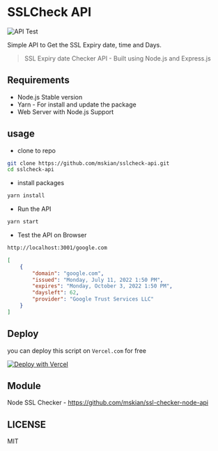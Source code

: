 # SSLCheck API

![API Test](https://github.com/mskian/sslcheck-api/workflows/API%20Test/badge.svg)  

Simple API to Get the SSL Expiry date, time and Days.

> SSL Expiry date Checker API - Built using Node.js and Express.js  

## Requirements

- Node.js Stable version
- Yarn - For install and update the package
- Web Server with Node.js Support

## usage

- clone to repo

```sh
git clone https://github.com/mskian/sslcheck-api.git
cd sslcheck-api
```

- install packages

```sh
yarn install
```

- Run the API

```sh
yarn start
```

- Test the API on Browser

```sh
http://localhost:3001/google.com
```

```json
[
    {
        "domain": "google.com",
        "issued": "Monday, July 11, 2022 1:50 PM",
        "expires": "Monday, October 3, 2022 1:50 PM",
        "daysleft": 62,
        "provider": "Google Trust Services LLC"
    }
]
```

## Deploy

you can deploy this script on `Vercel.com` for free  

[![Deploy with Vercel](https://vercel.com/button)](https://vercel.com/new/git/external?repository-url=https%3A%2F%2Fgithub.com%2Fmskian%2Fsslcheck-api)  

## Module

Node SSL Checker - <https://github.com/mskian/ssl-checker-node-api>

## LICENSE

MIT
